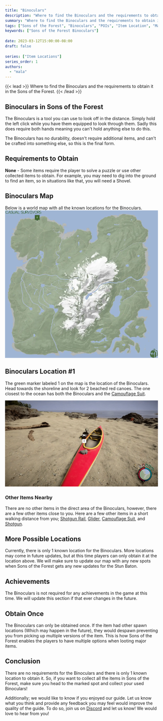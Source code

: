 ```yaml
---
title: "Binoculars"
description: "Where to find the Binoculars and the requirements to obtain it in the Sons of the Forest."
summary: "Where to find the Binoculars and the requirements to obtain it. Click here to learn more about it!"
tags: ["Sons of the Forest", "Binoculars", "POIs", "Item Location", "Map"]
keywords: ["Sons of the Forest Binoculars"]

date: 2023-03-12T15:00:00-08:00
draft: false

series: ["Item Locations"]
series_order: 1
authors:
  - "mala"
---
```


{{< lead >}}
Where to find the Binoculars and the requirements to obtain it in the Sons of the Forest.
{{< /lead >}}

## Binoculars in Sons of the Forest
The Binoculars is a tool you can use to look off in the distance. Simply hold the left click while you have them equipped to look through them. Sadly this does require both hands meaning you can't hold anything else to do this. 

The Binoculars has no durability, doesn't require additional items, and can't be crafted into something else, so this is the final form.

## Requirements to Obtain
**None** - Some items require the player to solve a puzzle or use other collected items to obtain. For example, you may need to dig into the ground to find an item, so in situations like that, you will need a  Shovel. 

## Binoculars Map
Below is a world map with all the known locations for the Binoculars.
![Sons of the Forest Binoculars Map Location](img/map.webp)

## Binoculars Location #1
The green marker labeled 1 on the map is the location of the Binoculars. Head towards the shoreline and look for 2 beached red canoes. The one closest to the ocean has both the Binoculars and the [Camouflage Suit](/sons-of-the-forest/guides/camouflage-suit/).

![Sons of the Forest Binoculars Location 1](featured.webp)

### Other Items Nearby
There are no other items in the direct area of the Binoculars, however, there are a few other items close to you. Here are a few other items in a short walking distance from you; [Shotgun Rail](/sons-of-the-forest/guides/shotgun-rail/), [Glider](/sons-of-the-forest/guides/glider/), [Camouflage Suit](/sons-of-the-forest/guides/camouflage-suit/), and [Shotgun](/sons-of-the-forest/guides/shotgun/).

## More Possible Locations
Currently, there is only 1 known location for the Binoculars. More locations may come in future updates, but at this time players can only obtain it at the location above.
We will make sure to update our map with any new spots when Sons of the Forest gets any new updates for the Stun Baton.

## Achievements 
The Binoculars is not required for any achievements in the game at this time. We will update this section if that ever changes in the future. 

## Obtain Once
The Binoculars can only be obtained once. If the item had other spawn locations (Which may happen in the future), they would despawn preventing you from picking up multiple versions of the item. This is how Sons of the Forest enables the players to have multiple options when looting major items. 

## Conclusion
There are no requirements for the Binoculars and there is only 1 known location to obtain it. So, if you want to collect all the items in Sons of the Forest, make sure you head to the marked spot and collect your used Binoculars!

Additionally; we would like to know if you enjoyed our guide. Let us know what you think and provide any feedback you may feel would improve the quality of the guide. To do so, join us on [Discord](https://discord.gg/ZXp93XsKnN) and let us know! We would love to hear from you! 
